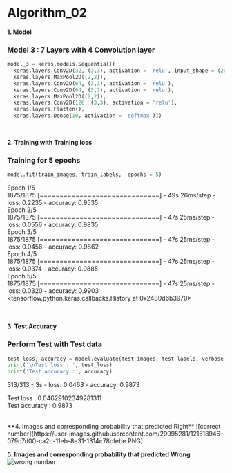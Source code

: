 # Algorithm_02

**1. Model**   
### Model 3 : 7 Layers with 4 Convolution layer  

```python
model_3 = keras.models.Sequential([
  keras.layers.Conv2D(32, (3,3), activation = 'relu', input_shape = (28, 28,1)),  # layer 1
  keras.layers.MaxPool2D((2,2)),                                                  # layer 2
  keras.layers.Conv2D(64, (3,3), activation = 'relu'),                            # layer 3
  keras.layers.Conv2D(64, (3,3), activation = 'relu'),                            # layer 4
  keras.layers.MaxPool2D((2,2)),                                                  # layer 5
  keras.layers.Conv2D(128, (3,3), activation = 'relu'),                           # layer 6
  keras.layers.Flatten(),
  keras.layers.Dense(10, activation = 'softmax')])                                # layer 7
```  
</br>

**2. Training with Training loss**  
### Training for 5 epochs  
```python
model.fit(train_images, train_labels,  epochs = 5)
```   
Epoch 1/5   
1875/1875 [==============================] - 49s 26ms/step - loss: 0.2235 - accuracy: 0.9535   
Epoch 2/5   
1875/1875 [==============================] - 47s 25ms/step - loss: 0.0556 - accuracy: 0.9835   
Epoch 3/5   
1875/1875 [==============================] - 47s 25ms/step - loss: 0.0456 - accuracy: 0.9862   
Epoch 4/5   
1875/1875 [==============================] - 47s 25ms/step - loss: 0.0374 - accuracy: 0.9885   
Epoch 5/5   
1875/1875 [==============================] - 47s 25ms/step - loss: 0.0320 - accuracy: 0.9903   
<tensorflow.python.keras.callbacks.History at 0x2480d6b3970>

<br></br>
**3. Test Accuracy**   
### Perform Test with Test data   
```python
test_loss, accuracy = model.evaluate(test_images, test_labels, verbose = 2)
print('\nTest loss : ', test_loss)
print('Test accuracy :', accuracy)
```
313/313 - 3s - loss: 0.0463 - accuracy: 0.9873

Test loss :  0.04629102349281311   
Test accuracy : 0.9873  

</br>
**4. Images and corresponding probability that predicted Right**   
![correct number](https://user-images.githubusercontent.com/29995281/121518946-079c7d00-ca2c-11eb-8e31-1314c78cfebe.PNG)  


**5. Images and corresponding probability that predicted Wrong**   
![wrong number](https://user-images.githubusercontent.com/29995281/121518954-09fed700-ca2c-11eb-9314-2ac6c23557e9.PNG)









